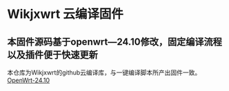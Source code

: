 # Wikjxwrt 云编译固件

## 本固件源码基于openwrt—24.10修改，固定编译流程以及插件便于快速更新
   本仓库为Wikjxwrt的github云编译库，与一键编译脚本所产出固件一致。
   [OpenWrt-24.10](https://github.com/openwrt/openwrt/tree/openwrt-24.10)
